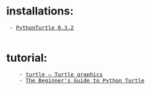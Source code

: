 <h1> installations: </h1>
<pre>
 - <a href="pip install PythonTurtle">PythonTurtle 0.3.2</a>
 </pre>
 
<h1> tutorial: </h1>
<pre>
    - <a href="https://docs.python.org/3/library/turtle.html">turtle — Turtle graphics</a>
    - <a href="https://realpython.com/beginners-guide-python-turtle/k">The Beginner's Guide to Python Turtle</a>
  
</pre>
